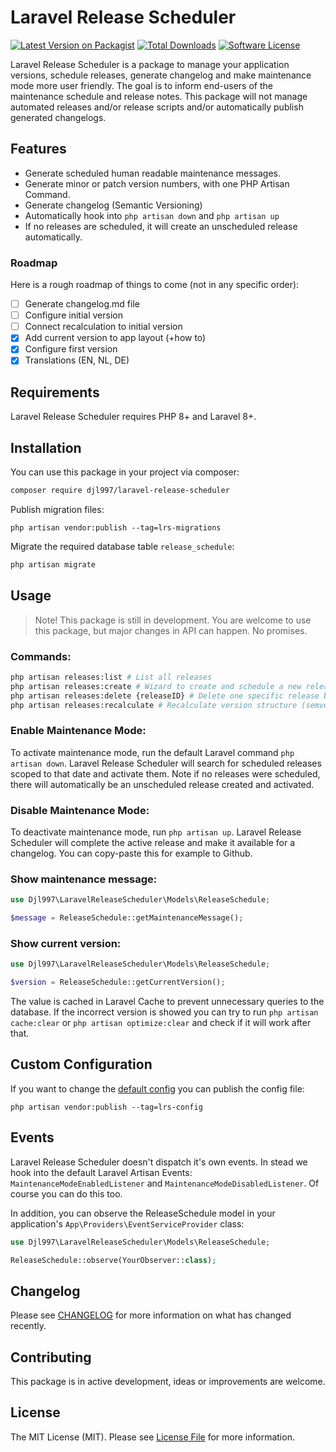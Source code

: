 # Laravel Release Scheduler

[![Latest Version on Packagist](https://img.shields.io/packagist/v/djl997/laravel-release-scheduler.svg?style=flat-square)](https://packagist.org/packages/djl997/laravel-release-scheduler)
[![Total Downloads](https://img.shields.io/packagist/dt/djl997/laravel-release-scheduler.svg?style=flat-square)](https://packagist.org/packages/djl997/laravel-release-scheduler)
[![Software License](https://img.shields.io/badge/license-MIT-brightgreen.svg?style=flat-square)](LICENSE)

Laravel Release Scheduler is a package to manage your application versions, schedule releases, generate changelog and make maintenance mode more user friendly. The goal is to inform end-users of the maintenance schedule and release notes. This package will not manage automated releases and/or release scripts and/or automatically publish generated changelogs.

## Features
- Generate scheduled human readable maintenance messages.
- Generate minor or patch version numbers, with one PHP Artisan Command.
- Generate changelog (Semantic Versioning)
- Automatically hook into `php artisan down` and `php artisan up`
- If no releases are scheduled, it will create an unscheduled release automatically.

### Roadmap
Here is a rough roadmap of things to come (not in any specific order):

- [ ] Generate changelog.md file
- [ ] Configure initial version
- [ ] Connect recalculation to initial version
- [x] Add current version to app layout (+how to)
- [x] Configure first version
- [x] Translations (EN, NL, DE)

## Requirements
Laravel Release Scheduler requires PHP 8+ and Laravel 8+.

## Installation
You can use this package in your project via composer:
```bash
composer require djl997/laravel-release-scheduler
```
Publish migration files:
```
php artisan vendor:publish --tag=lrs-migrations
```

Migrate the required database table `release_schedule`:
```bash
php artisan migrate
```

## Usage
> Note! This package is still in development. You are welcome to use this package, but major changes in API can happen. No promises.

### Commands:
```bash
php artisan releases:list # List all releases
php artisan releases:create # Wizard to create and schedule a new release
php artisan releases:delete {releaseID} # Delete one specific release by ID
php artisan releases:recalculate # Recalculate version structure (semver)
```
### Enable Maintenance Mode:
To activate maintenance mode, run the default Laravel command `php artisan down`. Laravel Release Scheduler will search for scheduled releases scoped to that date and activate them. Note if no releases were scheduled, there will automatically be an unscheduled release created and activated.

### Disable Maintenance Mode:
To deactivate maintenance mode, run `php artisan up`. Laravel Release Scheduler will complete the active release and make it available for a changelog. You can copy-paste this for example to Github.

### Show maintenance message:
```php
use Djl997\LaravelReleaseScheduler\Models\ReleaseSchedule;

$message = ReleaseSchedule::getMaintenanceMessage();
```

### Show current version:
```php
use Djl997\LaravelReleaseScheduler\Models\ReleaseSchedule;

$version = ReleaseSchedule::getCurrentVersion();
```
The value is cached in Laravel Cache to prevent unnecessary queries to the database. If the incorrect version is showed you can try to run `php artisan cache:clear` or `php artisan optimize:clear` and check if it will work after that.

## Custom Configuration
If you want to change the [default config](config/config.php) you can publish the config file:
```
php artisan vendor:publish --tag=lrs-config
```

## Events
Laravel Release Scheduler doesn't dispatch it's own events. In stead we hook into the default Laravel Artisan Events: `MaintenanceModeEnabledListener` and `MaintenanceModeDisabledListener`. Of course you can do this too.

In addition, you can observe the ReleaseSchedule model in your application's `App\Providers\EventServiceProvider` class:

```php
use Djl997\LaravelReleaseScheduler\Models\ReleaseSchedule;

ReleaseSchedule::observe(YourObserver::class);
```

## Changelog
Please see [CHANGELOG](CHANGELOG.md) for more information on what has changed recently.

## Contributing

This package is in active development, ideas or improvements are welcome.

## License

The MIT License (MIT). Please see [License File](LICENSE) for more information.
